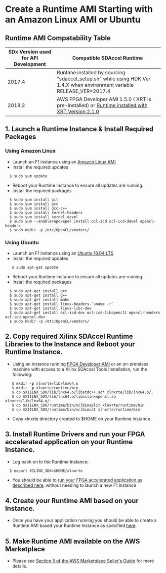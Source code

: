 # Create a Runtime AMI Starting with an Amazon Linux AMI or Ubuntu                          

## Runtime AMI Compatability Table

  | SDx Version used for AFI Development |	Compatible SDAccel Runtime |
  |--------------------------------------|-----------------------------|
  | 2017.4 |	Runtime installed by sourcing "sdaccel_setup.sh" while using HDK Ver 1.4.X when environment variable    RELEASE_VER=2017.4 |
  | 2018.2 |	AWS FPGA Developer AMI 1.5.0 ( XRT is pre-installed) or [Runtime installed with XRT Version 2.1.0](https://www.xilinx.com/html_docs/xilinx2018_2_xdf/sdaccel_doc/ejy1538090924727.html) |

## 1. Launch a Runtime Instance & Install Required Packages 

### Using Amazon Linux

* Launch an F1 instance using an [Amazon Linux AMI](https://aws.amazon.com/marketplace/pp/B00635Y2IW)
* Install the required updates

````
  $ sudo yum update
````
* Reboot your Runtime Instance to ensure all updates are running.
* Install the required packages
````
  $ sudo yum install git
  $ sudo yum install gcc
  $ sudo yum install gcc-c++          
  $ sudo yum install kernel-headers   
  $ sudo yum install kernel-devel     
  $ sudo yum --enablerepo=epel install ocl-icd ocl-icd-devel opencl-headers
  $ sudo mkdir -p /etc/OpenCL/vendors/
````  

### Using Ubuntu

* Launch an F1 instance using an [Ubuntu 16.04 LTS](https://aws.amazon.com/marketplace/pp/B01JBL2I8U)
* Install the required updates
````
   $ sudo apt-get update  
````
* Reboot your Runtime Instance to ensure all updates are running.
* Install the required packages
````
  $ sudo apt-get install gcc
  $ sudo apt-get install g++          
  $ sudo apt-get install make
  $ sudo apt-get install linux-headers-`uname -r`   
  $ sudo apt-get install linux-libc-dev     
  $ sudo apt-get install ocl-icd-dev ocl-icd-libopencl1 opencl-headers ocl-icd-opencl-dev
  $ sudo mkdir -p /etc/OpenCL/vendors/
````  


## 2. Copy required Xilinx SDAccel Runtime Libraries to the Instance and Reboot your Runtime Instance. 

* Using an instance running [FPGA Developer AMI](https://aws.amazon.com/marketplace/pp/B06VVYBLZZ) or an on-premises machine with access to a Xilinx SDAccel Tools Installation, run the following:

````
   $ mkdir -p xlnxrte/lib/lnx64.o
   $ mkdir -p xlnxrte/runtime/bin
   $ cp $XIILNX_SDX/lib/lnx64.o/libstdc++.so* xlnxrte/lib/lnx64.o/.
   $ cp $XIILNX_SDX/lib/lnx64.o/libxilinxopencl.so xlnxrte/lib/lnx64.o/.
   $ cp $XIILNX_SDX/runtime/bin/xclbinsplit xlnxrte/runtime/bin         
   $ cp $XIILNX_SDX/runtime/bin/xclbincat xlnxrte/runtime/bin
````

* Copy xlnxrte directory created to $HOME on your Runtime Instance.


## 3. Install Runtime Drivers and run your FPGA accelerated application on your Runtime Instance. 
* Log back on to the Runtime Instance:

```
  $ export XILINX_SDX=$HOME/xlnxrte
````
* You should be able to [run your FPGA accelerated application as described here](https://github.com/aws/aws-fpga/tree/master/SDAccel#runonf1), without needing to launch a new F1 instance


## 4. Create your Runtime AMI based on your Instance.

* Once you have your application running you should be able to create a Runtime AMI based your Runtime Instance as specified [here](http://docs.aws.amazon.com/AWSEC2/latest/UserGuide/creating-an-ami-ebs.html).

## 5. Make Runtime AMI available on the AWS Marketplace

* Please see [Section 5 of the AWS Marketplace Seller's Guide](https://awsmp-loadforms.s3.amazonaws.com/AWS_Marketplace_-_Seller_Guide.pdf#page=19) for more details. 

